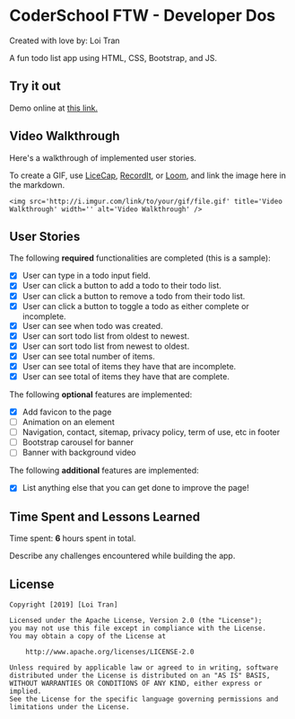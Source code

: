 # CoderSchool FTW - Developer Dos

Created with love by: Loi Tran
  
A fun todo list app using HTML, CSS, Bootstrap, and JS.

## Try it out
Demo online at [this link.](https://happy-bartik-c74fa2.netlify.com/)

## Video Walkthrough

Here's a walkthrough of implemented user stories.

To create a GIF, use [LiceCap](http://www.cockos.com/licecap/), [RecordIt](http://www.recordit.co), or [Loom](http://www.useloom.com), and link the image here in the markdown.

```
<img src='http://i.imgur.com/link/to/your/gif/file.gif' title='Video Walkthrough' width='' alt='Video Walkthrough' />
```

## User Stories

The following **required** functionalities are completed (this is a sample):

* [x] User can type in a todo input field.
* [x] User can click a button to add a todo to their todo list.
* [x] User can click a button to remove a todo from their todo list.
* [x] User can click a button to toggle a todo as either complete or incomplete.
* [x] User can see when todo was created.
* [x] User can sort todo list from oldest to newest.
* [x] User can sort todo list from newest to oldest.
* [x] User can see total number of items.
* [x] User can see total of items they have that are incomplete.
* [x] User can see total of items they have that are complete.

The following **optional** features are implemented:

* [x] Add favicon to the page
* [ ] Animation on an element
* [ ] Navigation, contact, sitemap, privacy policy, term of use, etc in footer
* [ ] Bootstrap carousel for banner
* [ ] Banner with background video

The following **additional** features are implemented:

* [x] List anything else that you can get done to improve the page!

## Time Spent and Lessons Learned

Time spent: **6** hours spent in total.

Describe any challenges encountered while building the app.

## License

    Copyright [2019] [Loi Tran]

    Licensed under the Apache License, Version 2.0 (the "License");
    you may not use this file except in compliance with the License.
    You may obtain a copy of the License at

        http://www.apache.org/licenses/LICENSE-2.0

    Unless required by applicable law or agreed to in writing, software
    distributed under the License is distributed on an "AS IS" BASIS,
    WITHOUT WARRANTIES OR CONDITIONS OF ANY KIND, either express or implied.
    See the License for the specific language governing permissions and
    limitations under the License.